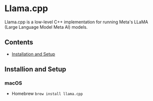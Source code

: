 # Llama.cpp

Llama.cpp is a low-level C++ implementation for running Meta's LLaMA (Large Language Model Meta AI) models.

## Contents

* [Installation and Setup](#installion-and-setup)

## Installion and Setup

### macOS

* Homebrew `brew install llama.cpp`
